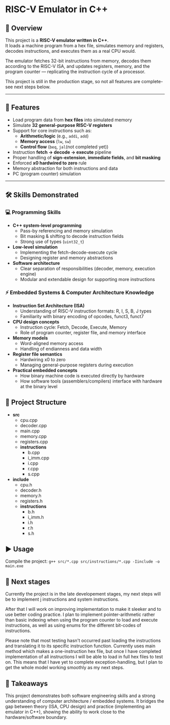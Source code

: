 # RISC-V Emulator in C++

## 📖 Overview
This project is a **RISC-V emulator written in C++**.  
It loads a machine program from a hex file, simulates memory and registers, decodes instructions, and executes them as a real CPU would.  

The emulator fetches 32-bit instructions from memory, decodes them according to the RISC-V ISA, and updates registers, memory, and the program counter — replicating the instruction cycle of a processor.  

This project is still in the production stage, so not all features are complete- see next steps below.

---

## 🚀 Features
- Load program data from **hex files** into simulated memory
- Simulate **32 general-purpose RISC-V registers**
- Support for core instructions such as:
  - **Arithmetic/logic** (e.g., `addi`, `add`)
  - **Memory access** (`lw`, `sw`)
  - **Control flow** (`beq`, `jal`(not completed yet))
- Instruction **fetch → decode → execute** pipeline
- Proper handling of **sign-extension**, **immediate fields**, and **bit masking**
- Enforced **x0 hardwired to zero** rule
- Memory abstraction for both instructions and data
- PC (program counter) simulation

---

## 🛠️ Skills Demonstrated

### 💻 Programming Skills
- **C++ system-level programming**
  - Pass-by referencing and memory simulation
  - Bit masking & shifting to decode instruction fields
  - Strong use of types (`uint32_t`)
- **Low-level simulation**
  - Implementing the fetch-decode-execute cycle
  - Designing register and memory abstractions
- **Software architecture**
  - Clear separation of responsibilities (decoder, memory, execution engine)
  - Modular and extendable design for supporting more instructions

### ⚡ Embedded Systems & Computer Architecture Knowledge
- **Instruction Set Architecture (ISA)**
  - Understanding of RISC-V instruction formats: R, I, S, B, J types
  - Familiarity with binary encoding of opcodes, funct3, funct7
- **CPU design concepts**
  - Instruction cycle: Fetch, Decode, Execute, Memory
  - Role of program counter, register file, and memory interface
- **Memory models**
  - Word-aligned memory access
  - Handling of endianness and data width
- **Register file semantics**
  - Hardwiring x0 to zero
  - Managing general-purpose registers during execution
- **Practical embedded concepts**
  - How binary machine code is executed directly by hardware
  - How software tools (assemblers/compilers) interface with hardware at the binary level

## 📂 Project Structure
- **src**
  - cpu.cpp
  - decoder.cpp
  - main.cpp
  - memory.cpp
  - registers.cpp
  - **instructions**
    - b.cpp
    - i_imm.cpp
    - i.cpp
    - r.cpp
    - s.cpp
- **include**
  - cpu.h
  - decoder.h
  - memory.h
  - registers.h
  - **instructions**
    - b.h
    - i_imm.h
    - i.h
    - r.h
    - s.h

## ▶️ Usage
Compile the project:
    `g++ src/*.cpp src/instructions/*.cpp -Iinclude -o main.exe`

## 🌱 Next stages
Currently the project is in the late developement stages, my next steps will be to implement j instructions and system instructions.

After that I will work on improving implementation to make it sleeker and to use better coding practice. I plan to implement pointer-arithmetic rather than basic indexing when using the program counter to load and execute instructions, as well as using enums for the different bit-codes of instructions.

Please note that most testing hasn't occurred past loading the instructions and translating it to its specific instruction function. Currently uses main method which makes a one-instruction hex file, but once I have completed implementation of all instructions I will be able to load in full hex files to test on. This means that I have yet to complete exception-handling, but I plan to get the whole model working smoothly as my next steps.

## 📌 Takeaways

This project demonstrates both software engineering skills and a strong understanding of computer architecture / embedded systems.
It bridges the gap between theory (ISA, CPU design) and practice (implementing an emulator in C++), showing the ability to work close to the hardware/software boundary.



